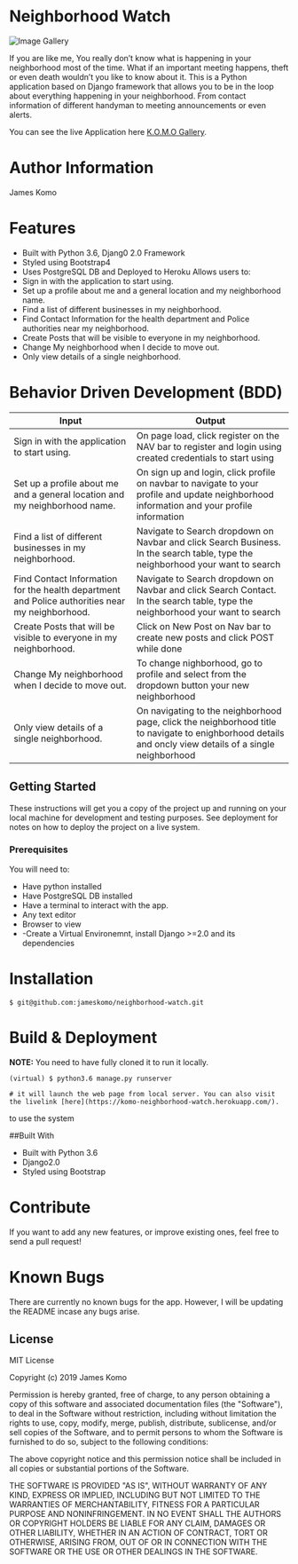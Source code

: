 # Neighborhood Watch

![Image Gallery](https://www.cityofhewitt.com/ImageRepository/Document?documentID=3793)

If you are like me, You really don’t know what is happening in your neighborhood most of the time. What if an important meeting happens, theft or even death wouldn’t you like to know about it.   This is a Python application based on Django framework that allows you to be in the loop about everything happening in your neighborhood. From contact information of different handyman to meeting announcements or even alerts.

You can see the live Application here [K.O.M.O Gallery](https://komo-neighborhood-watch.herokuapp.com/).

Author Information
========
James Komo 

Features
========

- Built with Python 3.6, Djang0 2.0 Framework
- Styled using Bootstrap4
- Uses PostgreSQL DB and Deployed to Heroku
Allows users to:
- Sign in with the application to start using.
- Set up a profile about me and a general location and my neighborhood name.
- Find a list of different businesses in my neighborhood.
- Find Contact Information for the health department and Police authorities near my neighborhood.
- Create Posts that will be visible to everyone in my neighborhood.
- Change My neighborhood when I decide to move out.
- Only view details of a single neighborhood.

Behavior Driven Development (BDD)
================================
| Input                                                                                            | Output                                                                                                                                                   |
|--------------------------------------------------------------------------------------------------|----------------------------------------------------------------------------------------------------------------------------------------------------------|
| Sign in with the application to start using.                                                     | On page load, click register on the NAV bar to register and login using created credentials to start using                                               |
| Set up a profile about me and a general location and my neighborhood name.                       | On sign up and login, click profile on navbar to navigate to your profile and update neighborhood information and your profile information               |
| Find a list of different businesses in my neighborhood.                                          | Navigate to Search dropdown on Navbar and click Search Business. In the search table, type the neighborhood your want to search                          |
| Find Contact Information for the health department and Police authorities near my neighborhood.  | Navigate to Search dropdown on Navbar and click Search Contact. In the search table, type the neighborhood your want to search                           |
| Create Posts that will be visible to everyone in my neighborhood.                                | Click on New Post on Nav bar to create new posts and click POST while done                                                                               |
| Change My neighborhood when I decide to move out.                                                | To change nighborhood, go to profile and select from the dropdown button your new neighborhood                                                           |
| Only view details of a single neighborhood.                                                      | On navigating to the neighborhood page, click the neighborhood title to navigate to enighborhood details and oncly view details of a single neighborhood |


## Getting Started

These instructions will get you a copy of the project up and running on your local machine for development and testing purposes. See deployment for notes on how to deploy the project on a live system.

### Prerequisites

You will need to:

-   Have python installed
-   Have PostgreSQL DB installed
-   Have a terminal to interact with the app.
-   Any text editor
-   Browser to view
-  -Create a Virtual Environemnt, install Django >=2.0 and its dependencies


Installation
========

    $ git@github.com:jameskomo/neighborhood-watch.git


Build & Deployment
========

**NOTE:** You need to have fully cloned it to run it locally.


    (virtual) $ python3.6 manage.py runserver

    # it will launch the web page from local server. You can also visit the livelink [here](https://komo-neighborhood-watch.herokuapp.com/).
 to use the system

##Built With

- Built with Python 3.6
- Django2.0
- Styled using Bootstrap

Contribute
========

If you want to add any new features, or improve existing ones, feel free to send a pull request!

Known Bugs
========
There are currently no known bugs for the app. However, I will be updating the README incase any bugs arise.

## License

MIT License

Copyright (c) 2019 James Komo

Permission is hereby granted, free of charge, to any person obtaining a copy
of this software and associated documentation files (the "Software"), to deal
in the Software without restriction, including without limitation the rights
to use, copy, modify, merge, publish, distribute, sublicense, and/or sell
copies of the Software, and to permit persons to whom the Software is
furnished to do so, subject to the following conditions:

The above copyright notice and this permission notice shall be included in all
copies or substantial portions of the Software.

THE SOFTWARE IS PROVIDED "AS IS", WITHOUT WARRANTY OF ANY KIND, EXPRESS OR
IMPLIED, INCLUDING BUT NOT LIMITED TO THE WARRANTIES OF MERCHANTABILITY,
FITNESS FOR A PARTICULAR PURPOSE AND NONINFRINGEMENT. IN NO EVENT SHALL THE
AUTHORS OR COPYRIGHT HOLDERS BE LIABLE FOR ANY CLAIM, DAMAGES OR OTHER
LIABILITY, WHETHER IN AN ACTION OF CONTRACT, TORT OR OTHERWISE, ARISING FROM,
OUT OF OR IN CONNECTION WITH THE SOFTWARE OR THE USE OR OTHER DEALINGS IN THE
SOFTWARE.

